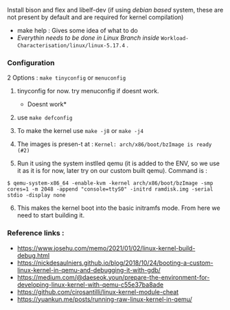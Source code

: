 Install bison and flex and libelf-dev 
(if using *debian based* system, these are not present by default and are required for kernel compilation)

- make help : Gives some idea of what to do
- *Everythin needs to be done in Linux Branch inside* `Workload-Characterisation/linux/linux-5.17.4` .

### Configuration 

2 Options : `make tinyconfig` or `menuconfig`

1. tinyconfig for now. try menuconfig if doesnt work.
	* Doesnt work*
2. use `make defconfig`

3. To make the kernel use `make -j8` or `make -j4`

4. The images is presen-t at : 
	`Kernel: arch/x86/boot/bzImage is ready  (#2)`
	
5. Run it using the system instlled qemu (it is added to the ENV, so we use it as it is for now, later try on our custom built qemu). Command is : 

```
$ qemu-system-x86_64 -enable-kvm -kernel arch/x86/boot/bzImage -smp cores=1 -m 2048 -append "console=ttyS0" -initrd ramdisk.img -serial stdio -display none

```
6. This makes the kernel boot into the basic initramfs mode. From here we need to start building it. 

### Reference links : 

- https://www.josehu.com/memo/2021/01/02/linux-kernel-build-debug.html
- https://nickdesaulniers.github.io/blog/2018/10/24/booting-a-custom-linux-kernel-in-qemu-and-debugging-it-with-gdb/
- https://medium.com/@daeseok.youn/prepare-the-environment-for-developing-linux-kernel-with-qemu-c55e37ba8ade
- https://github.com/cirosantilli/linux-kernel-module-cheat
- https://yuankun.me/posts/running-raw-linux-kernel-in-qemu/
